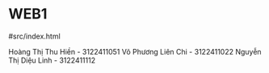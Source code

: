 # WEB1
#src/index.html


Hoàng Thị Thu Hiền - 3122411051
Võ Phương Liên Chi - 3122411022
Nguyễn Thị Diệu Linh - 3122411112
